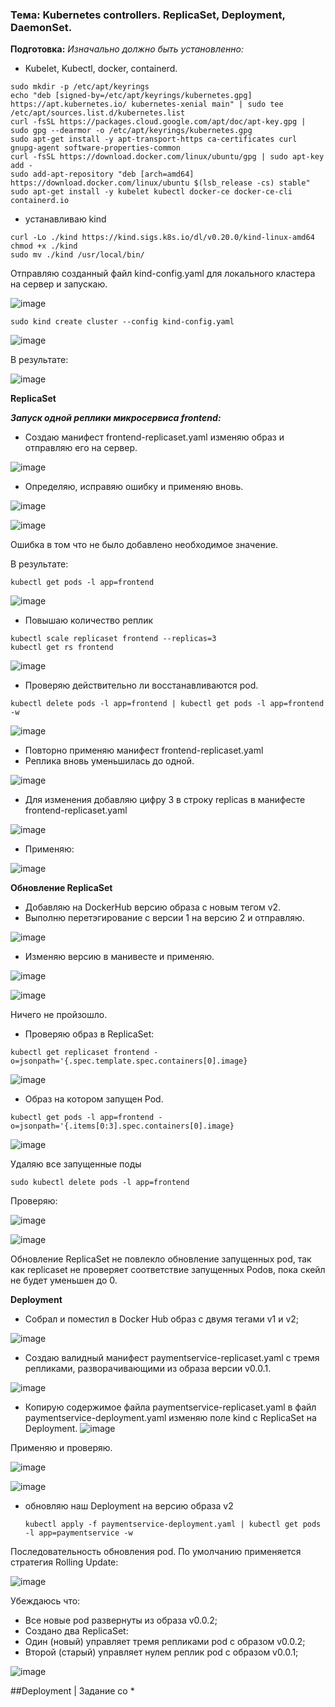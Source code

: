 ### Тема: Kubernetes controllers. ReplicaSet, Deployment, DaemonSet.

__Подготовка:__
_Изначально должно быть установленно:_

- Kubelet, Kubectl, docker, containerd.

```
sudo mkdir -p /etc/apt/keyrings
echo "deb [signed-by=/etc/apt/keyrings/kubernetes.gpg] https://apt.kubernetes.io/ kubernetes-xenial main" | sudo tee /etc/apt/sources.list.d/kubernetes.list
curl -fsSL https://packages.cloud.google.com/apt/doc/apt-key.gpg | sudo gpg --dearmor -o /etc/apt/keyrings/kubernetes.gpg
sudo apt-get install -y apt-transport-https ca-certificates curl gnupg-agent software-properties-common
curl -fsSL https://download.docker.com/linux/ubuntu/gpg | sudo apt-key add -
sudo add-apt-repository "deb [arch=amd64] https://download.docker.com/linux/ubuntu $(lsb_release -cs) stable"
sudo apt-get install -y kubelet kubectl docker-ce docker-ce-cli containerd.io
```
- устанавливаю kind
```
curl -Lo ./kind https://kind.sigs.k8s.io/dl/v0.20.0/kind-linux-amd64
chmod +x ./kind 
sudo mv ./kind /usr/local/bin/
```
Отправляю созданный файл kind-config.yaml для локального кластера на сервер и запускаю.

![image](https://github.com/otus-kuber-2023-10/zagretdinov-d_platform/assets/85208391/879932f9-7dd1-4c3e-9477-673d0a82a057)

```
sudo kind create cluster --config kind-config.yaml
```

![image](https://github.com/otus-kuber-2023-10/zagretdinov-d_platform/assets/85208391/47e3fc92-688f-4628-ad28-7e8cad236036)

В результате:

![image](https://github.com/otus-kuber-2023-10/zagretdinov-d_platform/assets/85208391/68c91dc5-dafc-4079-9967-6eeb61fb671c)

__ReplicaSet__

___Запуск одной реплики микросервиса frontend:___
- Создаю манифест frontend-replicaset.yaml изменяю образ и отправляю его на сервер.

![image](https://github.com/otus-kuber-2023-10/zagretdinov-d_platform/assets/85208391/760599bc-32d0-4f49-999e-0f72a6d4b2e3)

- Определяю, исправяю ошибку и применяю вновь.
  
![image](https://github.com/otus-kuber-2023-10/zagretdinov-d_platform/assets/85208391/ccf0c8de-c110-4ff5-be6b-cb4c08ac77a9)

![image](https://github.com/otus-kuber-2023-10/zagretdinov-d_platform/assets/85208391/9a6bd0ff-5ada-405f-b081-d17364f56871)

Ошибка в том что не было добавлено необходимое значение.

В результате:
```
kubectl get pods -l app=frontend
```

![image](https://github.com/otus-kuber-2023-10/zagretdinov-d_platform/assets/85208391/5810f7c9-5810-4d4a-bf2e-eca0911b4759)

- Повышаю количество реплик
```
kubectl scale replicaset frontend --replicas=3
kubectl get rs frontend
```

![image](https://github.com/otus-kuber-2023-10/zagretdinov-d_platform/assets/85208391/331f8920-2358-412d-9199-e745e0f82acd)

- Проверяю действительно ли восстанавливаются pod.
```
kubectl delete pods -l app=frontend | kubectl get pods -l app=frontend -w
```

![image](https://github.com/otus-kuber-2023-10/zagretdinov-d_platform/assets/85208391/54de40e4-6380-4e89-aa13-a698b8a4a3e9)

- Повторно применяю манифест frontend-replicaset.yaml
- Реплика вновь уменьшилась до одной.

![image](https://github.com/otus-kuber-2023-10/zagretdinov-d_platform/assets/85208391/0bdbd2d9-23d6-4f6d-9953-56876f672b31)

- Для изменения добавляю цифру 3 в строку replicas в манифесте frontend-replicaset.yaml

![image](https://github.com/otus-kuber-2023-10/zagretdinov-d_platform/assets/85208391/4f35bd1e-f69d-43a4-aad8-7385ce364971)

- Применяю:

![image](https://github.com/otus-kuber-2023-10/zagretdinov-d_platform/assets/85208391/7a0310e1-6fac-460c-a95b-aaea1ca216a2)


__Обновление ReplicaSet__
- Добавляю на DockerHub версию образа с новым тегом v2.
- Выполню перетэгирование с версии 1 на версию 2 и отправляю.

![image](https://github.com/otus-kuber-2023-10/zagretdinov-d_platform/assets/85208391/77acb793-bbb7-4c1d-9598-cd6776853f70)

- Изменяю версию в манивесте и применяю.  

![image](https://github.com/otus-kuber-2023-10/zagretdinov-d_platform/assets/85208391/0a227749-45a9-4635-b28e-0969378182d6)


![image](https://github.com/otus-kuber-2023-10/zagretdinov-d_platform/assets/85208391/2c4b9ee9-def9-45d5-abba-77fd9cb9cb11)

Ничего не пройзошло.

- Проверяю образ в ReplicaSet:
```
kubectl get replicaset frontend -o=jsonpath='{.spec.template.spec.containers[0].image}
```

![image](https://github.com/otus-kuber-2023-10/zagretdinov-d_platform/assets/85208391/41194a31-6b4c-49be-97a9-c76771669402)

- Образ на котором запущен Pod.
```
kubectl get pods -l app=frontend -o=jsonpath='{.items[0:3].spec.containers[0].image}
```

![image](https://github.com/otus-kuber-2023-10/zagretdinov-d_platform/assets/85208391/11f8e929-742b-4055-82e2-f6c06f5e31fd)

Удаляю все запущенные поды
```
sudo kubectl delete pods -l app=frontend
```
Проверяю:

![image](https://github.com/otus-kuber-2023-10/zagretdinov-d_platform/assets/85208391/cfa81d74-5f05-4604-8e89-59bb87ed4272)

![image](https://github.com/otus-kuber-2023-10/zagretdinov-d_platform/assets/85208391/886ead22-87df-4b2a-bd96-d1ec0e711a9e)


Обновление ReplicaSet не повлекло обновление запущенных pod, так как replicaset не проверяет соответствие запущенных Podов, пока скейл не будет уменьшен до 0.

__Deployment__

- Собрал и поместил в Docker Hub образ с двумя тегами v1 и v2;

![image](https://github.com/otus-kuber-2023-10/zagretdinov-d_platform/assets/85208391/bdb23a57-a2cc-43f6-b5ed-aa3164bc93d0)

- Создаю валидный манифест paymentservice-replicaset.yaml с тремя репликами, разворачивающими из образа версии v0.0.1.

![image](https://github.com/otus-kuber-2023-10/zagretdinov-d_platform/assets/85208391/67b95483-68e1-48c5-b407-4f480615952a)

- Копирую содержимое файла paymentservice-replicaset.yaml в файл paymentservice-deployment.yaml изменяю поле kind с ReplicaSet на Deployment.
![image](https://github.com/otus-kuber-2023-10/zagretdinov-d_platform/assets/85208391/362dff76-e03b-4fbd-9f5f-d4d168ac6e0b)

Применяю и проверяю.

![image](https://github.com/otus-kuber-2023-10/zagretdinov-d_platform/assets/85208391/0033d698-7c82-4246-a49e-e288e96fa35b)

![image](https://github.com/otus-kuber-2023-10/zagretdinov-d_platform/assets/85208391/ae8ff6e7-eb6b-459c-8d0e-7b0801e8dc7c)

- обновляю наш Deployment на версию образа v2
  ```
  kubectl apply -f paymentservice-deployment.yaml | kubectl get pods -l app=paymentservice -w
  ```
Последовательность обновления pod. По умолчанию применяется стратегия Rolling Update:
  
![image](https://github.com/otus-kuber-2023-10/zagretdinov-d_platform/assets/85208391/7c3f126a-4018-404a-967b-1d375acb7eeb)

Убеждаюсь что:
- Все новые pod развернуты из образа v0.0.2;
- Создано два ReplicaSet:
- Один (новый) управляет тремя репликами pod с образом v0.0.2;
- Второй (старый) управляет нулем реплик pod с образом v0.0.1;

![image](https://github.com/otus-kuber-2023-10/zagretdinov-d_platform/assets/85208391/7e3d5ad0-91b5-4523-97d1-ed09bb243f79)


##Deployment | Задание со *









